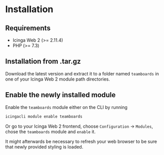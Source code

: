 # Installation <a id="module-teamboards-installation"></a>

## Requirements <a id="module-teamboards-installation-requirements"></a>

* Icinga Web 2 (&gt;= 2.11.4)
* PHP (&gt;= 7.3)

## Installation from .tar.gz <a id="module-teamboards-installation-manual"></a>

Download the latest version and extract it to a folder named `teamboards`
in one of your Icinga Web 2 module path directories.

## Enable the newly installed module <a id="module-teamboards-installation-enable"></a>

Enable the `teamboards` module either on the CLI by running

```sh
icingacli module enable teamboards
```

Or go to your Icinga Web 2 frontend, choose `Configuration` -&gt; `Modules`, chose the `teamboards` module and `enable` it.

It might afterwards be necessary to refresh your web browser to be sure that
newly provided styling is loaded.